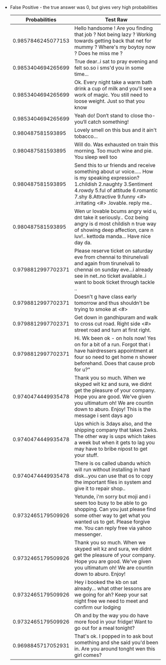 * False Positive - the true answer was 0, but gives very high probabilities

  | Probabilities | Test Raw |
  |-|-|
  |      0.9857846245077153      | Hello handsome ! Are you finding that job ? Not being lazy ? Working towards getting back that net for mummy ? Where's my boytoy now ? Does he miss me ?|
  |      0.9853404694265699      | True dear..i sat to pray evening and felt so.so i sms'd you in some time...|
  |      0.9853404694265699      | Ok. Every night take a warm bath drink a cup of milk and you'll see a work of magic. You still need to loose weight. Just so that you know|
  |      0.9853404694265699      | Yeah do! Don‘t stand to close tho- you‘ll catch something!|
  |      0.980487581593895       | Lovely smell on this bus and it ain't tobacco...|
  |      0.980487581593895       | Will do. Was exhausted on train this morning. Too much wine and pie. You sleep well too|
  |      0.980487581593895       | Send this to ur friends and receive something about ur voice..... How is my speaking expression? 1.childish 2.naughty 3.Sentiment 4.rowdy 5.ful of attitude 6.romantic 7.shy 8.Attractive 9.funny  &lt;#&gt; .irritating  &lt;#&gt; .lovable. reply me..|
  |      0.980487581593895       | Wen ur lovable bcums angry wid u, dnt take it seriously.. Coz being angry is d most childish n true way of showing deep affection, care n luv!.. kettoda manda... Have nice day da.|
  |      0.9798812997702371      | Please reserve ticket on saturday eve from chennai to thirunelvali and again from tirunelvali to chennai on sunday eve...i already see in net..no ticket available..i want to book ticket through tackle ..|
  |      0.9798812997702371      | Doesn't g have class early tomorrow and thus shouldn't be trying to smoke at  &lt;#&gt;|
  |      0.9798812997702371      | Get down in gandhipuram and walk to cross cut road. Right side &lt;#&gt; street road and turn at first right.|
  |      0.9798812997702371      | Hi. Wk been ok - on hols now! Yes on for a bit of a run. Forgot that i have hairdressers appointment at four so need to get home n shower beforehand. Does that cause prob for u?"|
  |      0.9740474449935478      | Thank you so much. When we skyped wit kz and sura, we didnt get the pleasure of your company. Hope you are good. We've given you ultimatum oh! We are countin down to aburo. Enjoy! This is the message i sent days ago|
  |      0.9740474449935478      | Ups which is 3days also, and the shipping company that takes 2wks. The other way is usps which takes a week but when it gets to lag you may have to bribe nipost to get your stuff.|
  |      0.9740474449935478      | There is os called ubandu which will run without installing in hard disk...you can use that os to copy the important files in system and give it to repair shop..|
  |      0.9732465179509926      | Yetunde, i'm sorry but moji and i seem too busy to be able to go shopping. Can you just please find some other way to get what you wanted us to get. Please forgive me. You can reply free via yahoo messenger.|
  |      0.9732465179509926      | Thank you so much. When we skyped wit kz and sura, we didnt get the pleasure of your company. Hope you are good. We've given you ultimatum oh! We are countin down to aburo. Enjoy!|
  |      0.9732465179509926      | Hey i booked the kb on sat already... what other lessons are we going for ah? Keep your sat night free we need to meet and confirm our lodging|
  |      0.9732465179509926      | Oh and by the way you do have more food in your fridge! Want to go out for a meal tonight?|
  |      0.9698845717052931      | That's ok. I popped in to ask bout something and she said you'd been in. Are you around tonght wen this girl comes?|